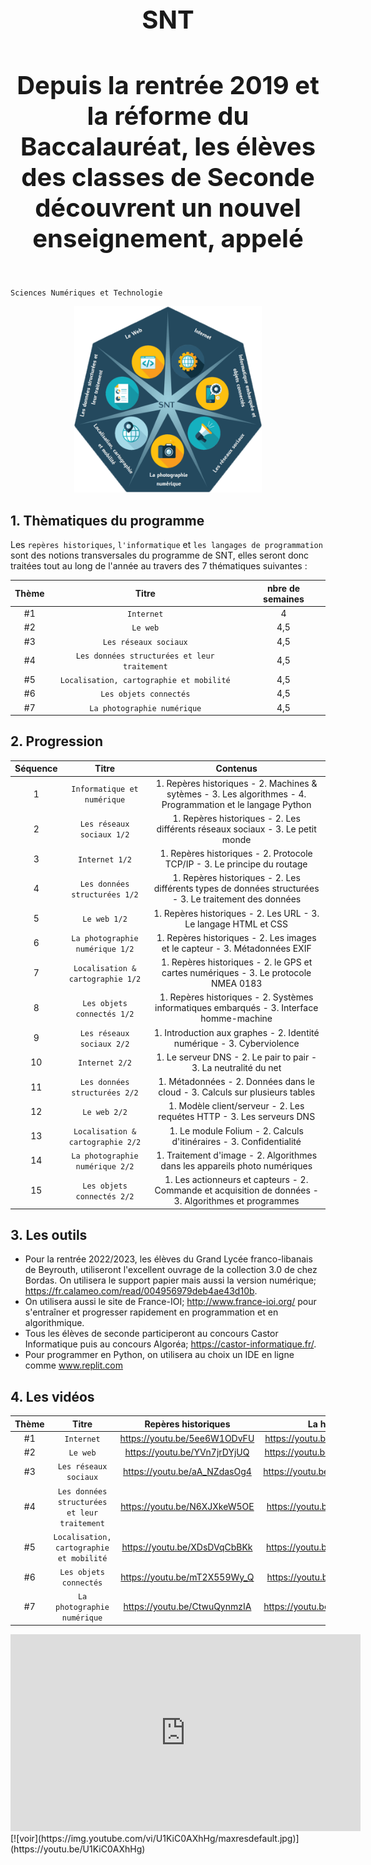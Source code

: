 

<h1 align="center" style="font-size:40px"> SNT </h1> 
<h4 align="center" style="font-size:40px"> Depuis la rentrée 2019 et la réforme du Baccalauréat, les élèves des classes de Seconde découvrent un nouvel enseignement, appelé   </h4> 

`Sciences Numériques et Technologie`        

<p align="center"> 
<img src="https://github.com/AlgoMaths/SNT/blob/main/SNT_logo.png" alt="SNT" width="300"> 
</p>

## **1. Thèmatiques du programme**

Les `repères historiques`, `l'informatique` et `les langages de programmation` sont des notions transversales du programme de SNT, elles seront donc traitées tout au long de l'année au travers des 7 thématiques suivantes :

| Thème | Titre | nbre de semaines |
| :-------------: |:-------------:| :-----: |
|  #1 | `Internet` | 4  |
|  #2 | `Le web` | 4,5 |
|  #3 | `Les réseaux sociaux` | 4,5 |
|  #4 | `Les données structurées et leur traitement` | 4,5 |
|  #5 | `Localisation, cartographie et mobilité` | 4,5 |
|  #6 | `Les objets connectés` | 4,5 |
|  #7 | `La photographie numérique` | 4,5 |     


## **2. Progression**

| Séquence  | Titre | Contenus |
| :-------------: |:-------------:| :-----: |
|  1 | `Informatique et numérique` | 1. Repères historiques - 2. Machines & sytèmes - 3. Les algorithmes - 4. Programmation et le langage Python |
|  2 | `Les réseaux sociaux 1/2` | 1. Repères historiques - 2. Les différents réseaux sociaux  - 3. Le petit monde |
|  3 | `Internet 1/2` | 1. Repères historiques - 2. Protocole TCP/IP - 3. Le principe du routage |
|  4 | `Les données structurées 1/2` | 1. Repères historiques - 2. Les différents types de données structurées - 3. Le traitement des données |
|  5 | `Le web 1/2` | 1. Repères historiques - 2. Les URL - 3. Le langage HTML et CSS |
|  6 | `La photographie numérique 1/2` | 1. Repères historiques - 2. Les images et le capteur - 3. Métadonnées EXIF |
|  7 | `Localisation & cartographie 1/2` | 1. Repères historiques - 2. le GPS et cartes numériques - 3. Le protocole NMEA 0183 |
|  8 | `Les objets connectés 1/2` | 1. Repères historiques - 2. Systèmes informatiques embarqués - 3. Interface homme-machine |
|  9 | `Les réseaux sociaux 2/2` | 1. Introduction aux graphes - 2. Identité numérique  - 3. Cyberviolence |
| 10 | `Internet 2/2` | 1. Le serveur DNS - 2. Le pair to pair  - 3. La neutralité du net |
| 11 | `Les données structurées 2/2` | 1. Métadonnées - 2. Données dans le cloud - 3. Calculs sur plusieurs tables |
| 12 | `Le web 2/2` | 1. Modèle client/serveur - 2. Les requétes HTTP - 3. Les serveurs DNS|
| 13 | `Localisation & cartographie 2/2` | 1. Le module Folium - 2. Calculs d'itinéraires - 3. Confidentialité |
| 14 | `La photographie numérique 2/2` | 1. Traitement d'image - 2. Algorithmes dans les appareils photo numériques |
| 15 | `Les objets connectés 2/2` | 1. Les actionneurs et capteurs - 2. Commande et acquisition de données - 3. Algorithmes et programmes |

## **3. Les outils**

* Pour la rentrée 2022/2023, les élèves du Grand Lycée franco-libanais de Beyrouth, utiliseront l'excellent ouvrage de la collection 3.0 de chez Bordas. On utilisera le support papier mais aussi la version numérique; https://fr.calameo.com/read/004956979deb4ae43d10b.
* On utilisera aussi le site de France-IOI; http://www.france-ioi.org/ pour s'entraîner et progresser rapidement en programmation et en algorithmique.
* Tous les élèves de seconde participeront au concours Castor Informatique puis au concours Algoréa; https://castor-informatique.fr/.
* Pour programmer en Python, on utilisera au choix un IDE en ligne comme www.replit.com 


## **4. Les vidéos**

| Thème | Titre | Repères historiques | La hotline |
| :-------------: |:-------------:| :-----: |:-----: |
|  #1 | `Internet` | https://youtu.be/5ee6W1ODvFU  | https://youtu.be/aX3z3JoVEdE |
|  #2 | `Le web` | https://youtu.be/YVn7jrDYjUQ | https://youtu.be/GqD6AiaRo3U |
|  #3 | `Les réseaux sociaux` | https://youtu.be/aA_NZdasOg4 | https://youtu.be/nn1mIqW9oYQ |
|  #4 | `Les données structurées et leur traitement` | https://youtu.be/N6XJXkeW5OE | https://youtu.be/IJJgcZ2DEs0 |
|  #5 | `Localisation, cartographie et mobilité` | https://youtu.be/XDsDVqCbBKk | https://youtu.be/iTfNhcC2vBA |
|  #6 | `Les objets connectés` | https://youtu.be/mT2X559Wy_Q | https://youtu.be/DOECi_ZKaYI |
|  #7 | `La photographie numérique` | https://youtu.be/CtwuQynmzIA | https://youtu.be/UnNPNc-F9ks  |   


<iframe width="560" height="315" src="https://www.youtube.com/embed/5ee6W1ODvFU" title="YouTube video player" frameborder="0" allow="accelerometer; autoplay; clipboard-write; encrypted-media; gyroscope; picture-in-picture" allowfullscreen></iframe>
[![voir](https://img.youtube.com/vi/U1KiC0AXhHg/maxresdefault.jpg)](https://youtu.be/U1KiC0AXhHg)



